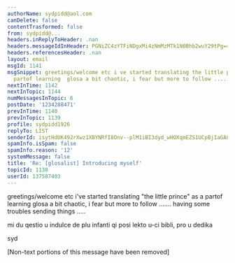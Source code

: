 ```yaml
---
authorName: sydpidd@aol.com
canDelete: false
contentTrasformed: false
from: sydpidd@...
headers.inReplyToHeader: .nan
headers.messageIdInHeader: PGNiZC4zYTFiNDgxMi4zNmMzMTk1N0Bhb2wuY29tPg==
headers.referencesHeader: .nan
layout: email
msgId: 1141
msgSnippet: greetings/welcome etc i ve started translating the little prince as a
  partof learning  glosa a bit chaotic, i fear but more to follow ....... having some
nextInTime: 1142
nextInTopic: 1144
numMessagesInTopic: 6
postDate: '1234288471'
prevInTime: 1140
prevInTopic: 1139
profile: sydpidd1926
replyTo: LIST
senderId: isytHdUK492rXwz1XBYNRfI8Onv--plM1iBI3dyd_wHOXqmEZS1UCpBjIaGACh3kqhTT3kz9
spamInfo.isSpam: false
spamInfo.reason: '12'
systemMessage: false
title: 'Re: [glosalist] Introducing myself'
topicId: 1138
userId: 137587403
---
```


greetings/welcome etc
i've started translating "the little prince" as a partof learning  glosa
a bit chaotic, i fear but more to follow .......
having some troubles sending things .....
 
 
mi du qestio u indulce de plu infanti qi posi lekto u-ci bibli, pro u  dedika
 
syd


[Non-text portions of this message have been removed]


